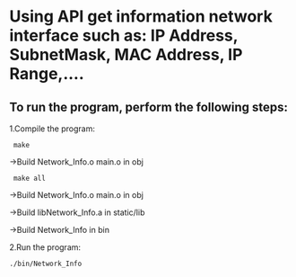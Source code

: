 # Using API get information network interface such as: IP Address, SubnetMask, MAC Address, IP Range,....

## To run the program, perform the following steps:
1.Compile the program: 
```
 make
```
->Build Network_Info.o main.o in obj
```
 make all
```
->Build Network_Info.o main.o in obj

->Build libNetwork_Info.a     in static/lib

->Build Network_Info          in bin

2.Run the program:
```
./bin/Network_Info
```

